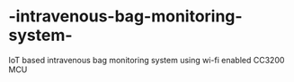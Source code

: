 # -intravenous-bag-monitoring-system-
IoT based intravenous bag monitoring system using wi-fi enabled CC3200 MCU
